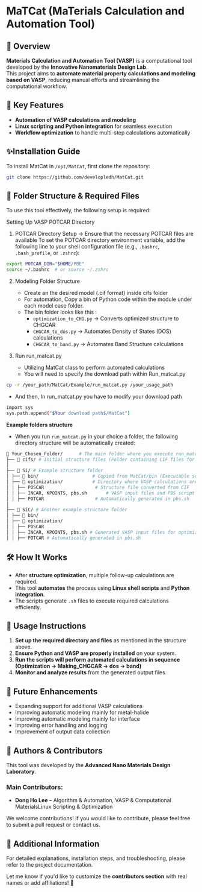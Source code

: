 # MaTCat (MaTerials Calculation and Automation Tool) 

## 📌 Overview
**Materials Calculation and Automation Tool (VASP)** is a computational tool developed by the **Innovative Nanomaterials Design Lab**.  
This project aims to **automate material property calculations and modeling based on VASP**, reducing manual efforts and streamlining the computational workflow.  

## 🚀 Key Features  
- **Automation of VASP calculations and modeling**  
- **Linux scripting and Python integration** for seamless execution  
- **Workflow optimization** to handle multi-step calculations automatically

## ✨Installation Guide
To install MatCat in `/opt/MatCat`, first clone the repository:

```bash
git clone https://github.com/developledh/MatCat.git 
```


## 📁 Folder Structure & Required Files  
To use this tool effectively, the following setup is required:  

Setting Up VASP POTCAR Directory
1. POTCAR Directory Setup → Ensure that the necessary POTCAR files are available
To set the POTCAR directory environment variable, add the following line to your shell configuration file (e.g., `.bashrc`, `.bash_profile`, or `.zshrc`):

```sh
export POTCAR_DIR="$HOME/PBE"
source ~/.bashrc  # or source ~/.zshrc
```
2. Modeling Folder Structure  
   - Create an the desired model (.cif format) inside cifs folder
   - For automation, Copy a bin of Python code within the module under each model case folder.
   - The bin folder looks like this : 
     - `optimization_to_CHG.py` → Converts optimized structure to CHGCAR  
     - `CHGCAR_to_dos.py` → Automates Density of States (DOS) calculations  
     - `CHGCAR_to_band.py` → Automates Band Structure calculations
      
3. Run run_matcat.py
   - Utilizing MatCat class to perform automated calculations
   - You will need to specify the download path within Run_matcat.py
     
```sh
cp -r /your_path/MatCat/Example/run_matcat.py /your_usage_path
```
- And then, In run_matcat.py you have to modify your download path

```sh
import sys
sys.path.append("$Your download path$/MatCat")
```

**Example folders structure**
- When you run `run_matcat.py` in your choice a folder, the following directory structure will be automatically created:

```sh
📂 Your_Chosen_Folder/      # The main folder where you execute run_matcat.py
├── 📂 cifs/ # Initial structure files (Folder containing CIF files for conversion)
│
├── 📂 Si/ # Example structure folder
│ ├── 📂 bin/                    # Copied from MatCat/bin (Executable scripts for automatic calculation)
│ ├── 📂 optimization/           # Directory where VASP calculations are performed
│ │ ├── POSCAR                   # Structure file converted from CIF
│ │ ├── INCAR, KPOINTS, pbs.sh       # VASP input files and PBS script
│ │ ├── POTCAR                   # Automatically generated in pbs.sh
│
├── 📂 SiC/ # Another example structure folder
│ ├── 📂 bin/ 
│ ├── 📂 optimization/
│ │ ├── POSCAR
│ │ ├── INCAR, KPOINTS, pbs.sh # Generated VASP input files for optimization
│ │ ├── POTCAR # Automatically generated in pbs.sh
```

## 🛠️ How It Works  
- After **structure optimization**, multiple follow-up calculations are required.  
- This tool **automates** the process using **Linux shell scripts** and **Python integration**.  
- The scripts generate `.sh` files to execute required calculations efficiently.  

## 📝 Usage Instructions  
1. **Set up the required directory and files** as mentioned in the structure above.  
2. **Ensure Python and VASP are properly installed** on your system.  
3. **Run the scripts will perform automated calculations in sequence (Optimization -> Making_CHGCAR -> dos -> band)**  
4. **Monitor and analyze results** from the generated output files.  

## 📌 Future Enhancements  
- Expanding support for additional VASP calculations
- Improving automatic modeling mainly for metal-halide
- Improving automatic modeling mainly for interface 
- Improving error handling and logging
- Improvement of output data collection

## 👥 Authors & Contributors  
This tool was developed by the **Advanced Nano Materials Design Laboratory**.  

### **Main Contributors:**  
- **Dong Ho Lee** – Algorithm & Automation, VASP & Computational MaterialsLinux Scripting & Optimization  

We welcome contributions! If you would like to contribute, please feel free to submit a pull request or contact us.

## 📄 Additional Information  
For detailed explanations, installation steps, and troubleshooting, please refer to the project documentation.  



Let me know if you'd like to customize the **contributors section** with real names or add affiliations! 🚀

